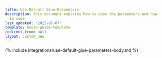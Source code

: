 ```yaml
---
title: Use Default Glue Parameters
description: This document explains how to pass the parameters and how to use them
  in code
last_updated: '2025-07-07'
template: howto-guide-template
redirect_from: null
layout: custom_new
---
```


{% include integrations/use-default-glue-parameters-body.md %}
